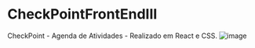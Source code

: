 # CheckPointFrontEndIII

CheckPoint -  Agenda de Atividades - Realizado em React e CSS.
![image](https://user-images.githubusercontent.com/92279325/225177174-27b1f1c2-0258-4fd8-a093-8113391e5bc3.png)
